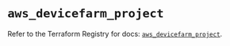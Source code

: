 # `aws_devicefarm_project`

Refer to the Terraform Registry for docs: [`aws_devicefarm_project`](https://registry.terraform.io/providers/hashicorp/aws/6.3.0/docs/resources/devicefarm_project).
